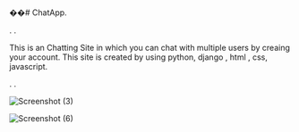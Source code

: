 ��#   C h a t A p p .

.
.

This is an Chatting Site in which you can chat with multiple users by creaing your account.
This site is created by using python, django , html , css, javascript.

.
.



![Screenshot (3)](https://github.com/shivamnegi305/ChatApp/assets/125632146/43458efe-3afd-4a21-9ead-02a3815398db)

 
![Screenshot (6)](https://github.com/shivamnegi305/ChatApp/assets/125632146/5604b09a-8b8c-4cb5-b41e-8dfa2da05bc7)
